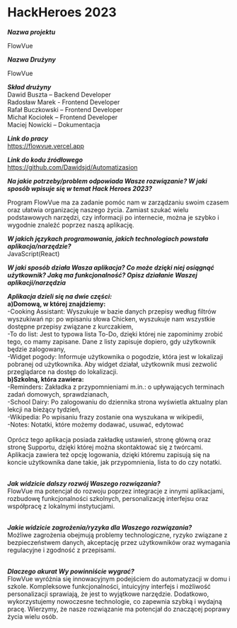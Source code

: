 <h1>HackHeroes 2023</h1>

_**Nazwa projektu**_
<p>FlowVue</p>

_**Nazwa Drużyny**_
<p>FlowVue</p>

_**Skład drużyny**_ <br>
Dawid Buszta – Backend Developer<br>
Radosław Marek - Frontend Developer<br>
Rafał Buczkowski – Frontend Developer<br>
Michał Kociołek – Frontend Developer<br>
Maciej Nowicki –  Dokumentacja<br>

_**Link do pracy**_ <br>
https://flowvue.vercel.app

_**Link do kodu źródłowego**_ <br>
https://github.com/Dawidsjd/Automatizasion

_**Na jakie potrzeby/problem odpowiada Wasze rozwiązanie? W jaki sposób wpisuje się w temat Hack Heroes 2023?**_

Program FlowVue ma za zadanie pomóc nam w zarządzaniu swoim czasem oraz ułatwia organizację naszego życia. Zamiast szukać wielu podstawowych narzędzi, czy informacji po internecie, można je szybko i wygodnie znaleźć poprzez naszą aplikację.

_**W jakich językach programowania, jakich technologiach powstała aplikacja/narzędzie?**_ <br>
JavaScript(React)

**_W jaki sposób działa Wasza aplikacja? Co może dzięki niej osiągnąć użytkownik? Jaką ma funkcjonalność?
Opisz działanie Waszej aplikacji/narzędzia_**<br>

**_Aplikacja dzieli się na dwie części:_**<br>
**a)Domową, w której znajdziemy:<br>**
	-Cooking Assistant: Wyszukuje w bazie danych przepisy według filtrów wyszukiwań np: po wpisaniu słowa Chicken, wyszukuje nam wszystkie dostępne przepisy związane z kurczakiem,<br>
	-To do list: Jest to typowa lista To-Do, dzięki której nie zapominimy zrobić tego, co mamy zapisane. Dane z listy zapisuje dopiero, gdy użytkownik będzie zalogowany, <br>
 	-Widget pogody: Informuje użytkownika o pogodzie, która jest w lokalizaji pobranej od użytkownika. Aby widget działał, użytkownik musi zezwolić przeglądarce na dostęp do lokalizacji.
**<br>b)Szkolną, która zawiera:<br>**
	-Reminders: Zakładka z przypomnieniami m.in.: o upływających terminach zadań domowych, sprawdzianach,<br>
	-School Dairy: Po zalogowaniu do dziennika strona wyświetla aktualny plan lekcji na bieżący tydzień,<br>
	-Wikipedia: Po wpisaniu frazy zostanie ona wyszukana w wikipedii,<br>
	-Notes: Notatki, które możemy dodawać, usuwać, edytować <br><br>
 Oprócz tego aplikacja posiada zakładkę ustawień, stronę główną oraz stronę Supportu, dzięki której można skontaktować się z twórcami.<br>
Aplikacja zawiera też opcję logowania, dzięki któremu zapisują się na koncie użytkownika dane takie, jak przypomnienia, lista to do czy notatki. <br>
<br>

**_Jak widzicie dalszy rozwój Waszego rozwiązania?_** <br>
FlowVue ma potencjał do rozwoju poprzez integracje z innymi aplikacjami, rozbudowę funkcjonalności szkolnych, personalizację interfejsu oraz współpracę z lokalnymi instytucjami. <br><br>

**_Jakie widzicie zagrożenia/ryzyka dla Waszego rozwiązania?_** <br>
Możliwe zagrożenia obejmują problemy technologiczne, ryzyko związane z bezpieczeństwem danych, akceptację przez użytkowników oraz wymagania regulacyjne i zgodność z przepisami. <br><br>

**_Dlaczego akurat Wy powinniście wygrać?_**<br>
FlowVue wyróżnia się innowacyjnym podejściem do automatyzacji w domu i szkole. Kompleksowe funkcjonalności, intuicyjny interfejs i możliwość personalizacji sprawiają, że jest to wyjątkowe narzędzie. Dodatkowo, wykorzystujemy nowoczesne technologie, co zapewnia szybką i wydajną pracę. Wierzymy, że nasze rozwiązanie ma potencjał do znaczącej poprawy życia wielu osób.


